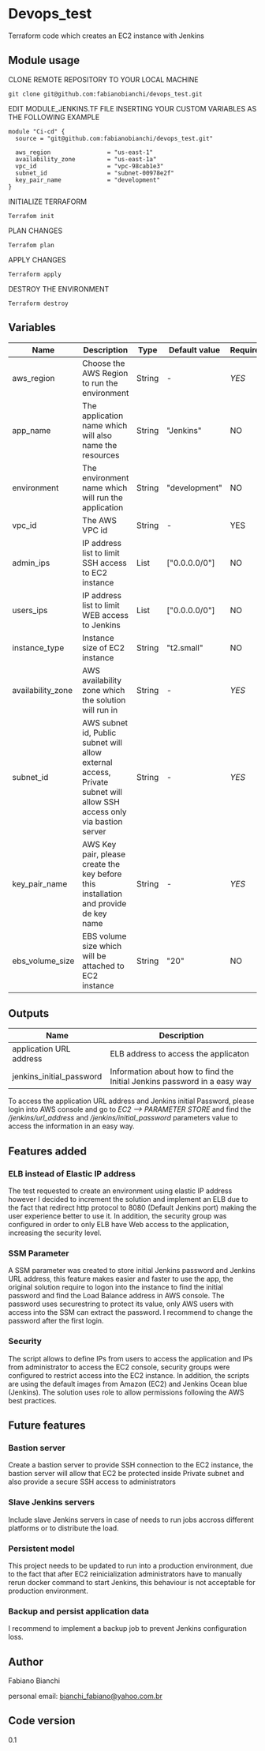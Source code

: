 # Devops_test
Terraform code which creates an EC2 instance with Jenkins 

## Module usage

CLONE REMOTE REPOSITORY TO YOUR LOCAL MACHINE

```hcl
git clone git@github.com:fabianobianchi/devops_test.git
```

EDIT MODULE_JENKINS.TF FILE INSERTING YOUR CUSTOM VARIABLES AS THE FOLLOWING EXAMPLE 
```hcl
module "Ci-cd" {
  source = "git@github.com:fabianobianchi/devops_test.git"

  aws_region                = "us-east-1"
  availability_zone         = "us-east-1a"
  vpc_id                    = "vpc-98cab1e3"
  subnet_id                 = "subnet-00978e2f"
  key_pair_name             = "development"
}
```
INITIALIZE TERRAFORM
```hcl
Terrafom init
```
PLAN CHANGES
```hcl
Terrafom plan
```
APPLY CHANGES
```hcl
Terraform apply
```
DESTROY THE ENVIRONMENT
```hcl
Terraform destroy
```
## Variables

| Name | Description | Type | Default value |Required |
|------|-------------|------|---------------|---------|
| aws_region | Choose the AWS Region to run the environment | String | - | *YES* |
| app_name | The application name which will also name the resources | String | "Jenkins" | NO |
| environment | The environment name which will run the application | String | "development" | NO |
| vpc_id | The AWS VPC id | String | - | YES |
| admin_ips | IP address list to limit SSH access to EC2 instance | List | ["0.0.0.0/0"] | NO |
| users_ips | IP address list to limit WEB access to Jenkins | List | ["0.0.0.0/0"] | NO |
| instance_type | Instance size of EC2 instance | String | "t2.small" | NO |
| availability_zone | AWS availability zone which the solution will run in | String | - | *YES* |
| subnet_id | AWS subnet id, Public subnet will allow external access, Private subnet will allow SSH access only via bastion server | String | - | *YES* |
| key_pair_name | AWS Key pair, please create the key before this installation and provide de key name | String | - | *YES* |
| ebs_volume_size | EBS volume size which will be attached to EC2 instance | String | "20" | NO |

## Outputs

| Name | Description |
|------|-------------|
| application URL address | ELB address to access the applicaton |
| jenkins_initial_password | Information about how to find the Initial Jenkins password in a easy way |

To access the application URL address and Jenkins initial Password, please login into AWS console and go to *EC2 --> PARAMETER STORE* and find the */jenkins/url_address* and */jenkins/initial_password* parameters value to access the information in an easy way.

## Features added

### ELB instead of Elastic IP address

The test requested to create an environment using elastic IP address however I decided to increment the solution and implement an ELB due to the fact that redirect http protocol to 8080 (Default Jenkins port) making the user experience better to use it. In addition, the security group was configured in order to only ELB have Web access to the application, increasing the security level.

### SSM Parameter

A SSM parameter was created to store initial Jenkins password and Jenkins URL address, this feature makes easier and faster to use the app, the original solution require to logon into the instance to find the initial password and find the Load Balance address in AWS console. The password uses securestring to protect its value, only AWS users with access into the SSM can extract the password. I recommend to change the password after the first login.

### Security

The script allows to define IPs from users to access the application and IPs from administrator to access the EC2 console, security groups were configured to restrict access into the EC2 instance. In addition, the scripts are using the default images from Amazon (EC2) and Jenkins Ocean blue (Jenkins).
The solution uses role to allow permissions following the AWS best practices.

## Future features

### Bastion server

Create a bastion server to provide SSH connection to the EC2 instance, the bastion server will allow that EC2 be protected inside Private subnet and also provide a secure SSH access to administrators

### Slave Jenkins servers

Include slave Jenkins servers in case of needs to run jobs accross different platforms or to distribute the load.

### Persistent model

This project needs to be updated to run into a production environment, due to the fact that after EC2 reinicialization administrators have to manually rerun docker command to start Jenkins, this behaviour is not acceptable for production environment.

### Backup and persist application data

I recommend to implement a backup job to prevent Jenkins configuration loss.

## Author 

Fabiano Bianchi

personal email: bianchi_fabiano@yahoo.com.br

## Code version 

0.1



